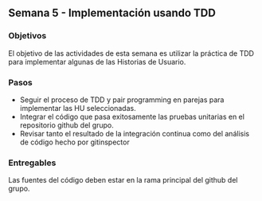 ## Semana 5  - Implementación usando TDD

### Objetivos

El objetivo de las actividades de esta semana es utilizar la práctica de TDD para implementar algunas de las Historias de Usuario.

### Pasos

* Seguir el proceso de TDD y pair programming en parejas para implementar las HU seleccionadas.
* Integrar el código que pasa exitosamente las pruebas unitarias en el repositorio github del grupo.
* Revisar tanto el resultado de la integración continua como del análisis de código hecho por gitinspector


### Entregables

Las fuentes del código deben estar en la rama principal del github del grupo. 